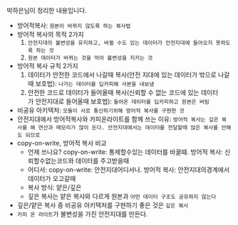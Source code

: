박하은님이 정리한 내용입니다.

- 방어적복사: `원본이 바뀌지 않도록 하는 복사법`
- 방어적 복사의 목적 2가지
    1. `안전지대의 불변성을 유지하고, 바뀔 수도 있는 데이터가 안전지대에 들어오지 못하도록 하는 것`
    2. `원본 데이터가 바뀌는 것을 막아 불변성을 지키는 것`
- 방어적 복사 규칙 2가지
    1. 데이터가 안전한 코드에서 나갈때 복사(안전 지대에 있는 데이터가 밖으로 나갈때 보호법): `나가는 데이터를 딥카피해 사본을 내보냄`
    2. 안전한 코드로 데이터가 들어올때 복사(신뢰할 수 없는 코드에 있는 데이터가 안전지대로 들어올때 보호법): `들어온 데이터를 딥카피하고 원본은 버림`
- 비공유 아키텍처: `모듈이 서로 통신하기위해 방어적 복사를 구현한 것`
- 안전지대에서 방어적복사와 카피온라이트를 함께 쓰는 이유: `방어적 복사는 깊은 복사를 해 연산과 메모리가 많이 든다. 안전지대에서는 데이터를 전달할때 많은 복사를 안해도 되므로`
- copy-on-write, 방어적 복사 비교
    - 언제 쓰나요? copy-on-write: 통제할수있는 데이터를 바꿀떄. 방어적 복사: 신뢰할수없는코드와 데이터를 주고받을때
    - 어디서: copy-on-write: 안전지대어디서나. 방어적 복사: 안전지대의경계에서 데이터가 오고갈때
    - 복사 방식: 얕은/깊은
    - 깊은 복사는 얕은 복사와 다르게 원본과 `어떤 데이터 구조도 공유하지 않는다`
- 깊은/얕은 복사 중 비공유 아키텍처를 구현하기 좋은 것은 `깊은 복사`
- `카피 온 라이트`가 불변성을 가진 안전지대를 만든다.
